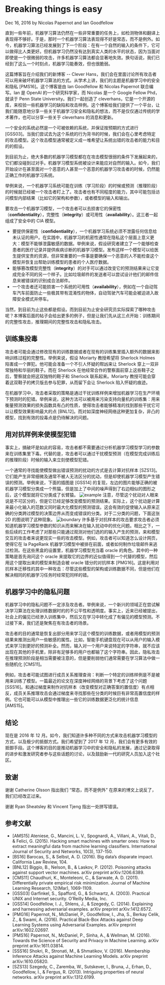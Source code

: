 # Breaking things is easy

Dec 16, 2016
by Nicolas Papernot and Ian Goodfellow

直到一些年前，机器学习算法仍然在一些非常重要的任务上，如检测物体和翻译上表现得不够好。于是，那时一个机器学习算法表现得不好是常态，而不是例外。如今，机器学习算法已经发展到了下一个阶段：在有一个自然的输入的条件下，它可以做得比人类更好。但机器学习仍然没有达到真实人类的水平的状态，因为当面对即使是一个很微弱的攻击，许多机器学习算法都会显著地失效。换句话说，我们已经到了这么一个时刻点，机器学习能奏效，但也很脆弱。

这篇博客旨在介绍我们的新博客 -- Clever Hans，我们会在里面讨论所有攻击者可以用来破坏机器学习算法的方式。从学术上讲，我们的主题是机器学习中的安全和隐私 [PMS16]。这个博客是由 Ian Goodfellow 和 Nicolas Papernot 联合编写。Ian 是 OpenAI 的一个研究科学家，而 Nicolas 是一个 Google Fellow Phd，就读于 Penn State University。我们一起创造了 cleverhans，它是一个开源的库，来校验一些机器学习的缺陷和攻击样例。这个博客给我们提供了一个平台，让我们能随意地分享一些关于机器学习安全和隐私的想法，而不是仅仅通过传统的学术著作，也可以分享一些关于 cleverhans 的消息和更新。

一个安全的系统必然是一个可被依赖的系统，并保证按预期的方式进行 [GSS03]。当我们尝试去为这个系统的行为背书的时候，我们会在心里考虑特定的攻击模型。这个攻击模型通常被定义成一堆希望让系统出错的攻击者的能力和目的的假设。

到目前为止，绝大多数的机器学习模型都在在攻击模型很弱的条件下发展起来的，它们都没碰到过对手。机器学习模型系统被设计来能应对自然的输入。如今，我们开始设计在甚至面对一个恶意的人甚至一个恶意的机器学习攻击者的时候，仍然能正确工作的机器学习系统。

举例来说，一个机器学习系统可能在训练（学习阶段）的时候或预测（推理阶段）的时候就已经被一个攻击者盯上了。攻击者也有不同程度的能力，其中可能包括访问模型内部结果（比如它的架构和参数），或者模型的输入和输出。

要攻击一个机器学习模型，一个攻击者可以去损害它的保密性（**confidentiality**），完整性（**integrity**）或可用性（**availability**）。这三者一起组成了安全中的 CIA 模型。

- 要提供保密性（**confidentiality**），一个机器学习系统必须不泄露任何信息给未认证的用户。在实践中，机器学习的机密性通常在隐私这个层面上意义更大：模型不能够泄露敏感的数据。举例来说，假设研究者建立了一个能够检查患者的医疗记录并提供疾病诊断的机器学习模型。发布这样一个模型可以给医生提供宝贵的资源，但非常重要的一件事是要确保一个恶意的人不能检查这个模型并恢复出帮助训练模型的患者的个人医疗数据。
- 能够篡改模型完整性（**integrity**）的对手可以通过改变它的预测结果来让它变成完全不同的另一个样子。比如垃圾邮件的发送者可以尝试设计他们的邮件信息来被错误的识别成合法邮件。
- 一个攻击者还可能损害一个系统的可用性（**availability**），例如在一个自动驾车汽车前面防止一些极其带有混淆性的物体，自动驾驶汽车可能会被迫进入故障安全模式并停车。

当然，到目前为止这些都是假设。而到目前为止安全研究员实际探索了哪种攻击呢？本博客后面的帖子会给出更多的例子，但是让我们先从这三点开始：训练期间的完整性攻击，推理期间的完整性攻击和隐私攻击。

## 训练集投毒

攻击者可能会通过修改现有的训练数据或者在现有的训练集里插入额外的数据来影响训练过程的完整性。举例来说，假设 Moriarty 教授希望将 Sherlock Holmes 陷害成一个罪犯。他可能会准备一个不引人怀疑的帮凶来让 Sherlock 穿上一双非常独特和华丽的鞋子。而在 Sherlock 在他经常合作的警察面前穿上这些鞋子之后，警察就会把这双独特的鞋子和 Sherlock 联系起来。Moriarty 教授可能会穿着这双鞋子的拷贝版去参与犯罪，从而留下会让 Sherlock 陷入怀疑的痕迹。

在机器学习中，攻击者采取的策略是通过干扰训练样例来增加机器学习在生产环境下预测时的犯错。举例来说，这种方法可以被用来污染支持向量机的训练集：用来衡量预测效果的损失函数具有凸的性质，使得攻击者能够精准的找到那些干扰它可以让模型效果影响最大的点 [BNL12]。而对如深度神经网络这种更加复杂，非凸的模型，找到有效的投毒点是仍待解决的问题。

## 用对抗样例来使模型犯错

事实上，搞破坏是如此的容易，攻击者都不需要通过分析机器学习模型学习的参数来在训练集里下毒。代替的是，攻击者可以通过干扰模型预测（在模型完成训练后的推理阶段）时候的输入来立刻使模型犯错。

一个通常的寻找能使模型做出错误预测的扰动的方式是去计算对抗样本 [SZS13]。它们能产生非常细微及通常不被人无法区分的扰动，但是却使机器学习模型产生错误的预测。举例来说，下面的插图是 [GSS14] 的复现，左边的图片能够正确的被机器学习模型分类成一个熊猫，但是加上了中间的噪声得到了右边相似的图形之后，这个模型就将它分类成了长臂猿。
![example](img/adversarial-example.png)
注意，尽管这个扰动对人眼来说是不可区分的，但是它已经足够改变模型的预测结果。实际上，这个扰动是计算来最小化输入的范数又同时最大化模型的预测错误。这会有效的促使输入从原来正确的分类跨过模型的决策边界从而变成错误的分类。对于二分类的问题，下面这张 2D 的图说明了这种现象。
![boundary](img/adversarial-example-crossing-decision-boundary.png)
许多基于对抗样本的攻击要求攻击者必须知道机器学习模型参数的知识从而来解决在输入扰动中的优化问题。相比之下，一些后续的工作考虑了对那些只能通过观测对他们选的的输入产生的预测，来和模型交互的攻击者来说更现实一些的攻击模型。例如，攻击者可以知道怎么设计网页，使得它在 Ia PageRank 机器学习模型中被排在前面，或者如何制作垃圾邮件来逃过检测。在这些黑盒的设置里，机器学习模型充当着 oracle 的角色。其中的一种策略是首先询问这个 oracle 来提取它的边界的近似值得到一个代替的模型，然后用这个提取出来的模型来制造会被 oracle 错分的对抗样本 [PMG16]。这是利用对抗样本迁移性的其中一种攻击：尽管这些模型的架构或训练数据不同，但是他们在解决相同的机器学习任务时经常犯同样的错。

## 机器学习中的隐私问题

机器学习中的隐私问题不一定涉及攻击者。举例来说，一个新兴的领域正在尝试解决学习算法在处理训练数据时的的不公平性和透明度。事实上，近来已经被提出，社会上的偏见已经渗入训练集中，然后又在学习中转化成了有偏见的模型预测。不过接下来，我们还是聚焦在有攻击者的场景。

攻击者的目的通常是恢复出部分用来学习这个模型的训练数据，或者用模型的预测结果来推测出用户一些敏感的属性。比如，智能手机键盘现在可以从用户的输入模式来学习到更好的预测补全。然而，输入对一个用户来说特定的字符串，就不应该出现在其他的手机里，除非有足够多的用户也都输了这个字符串。因此，隐私攻击在推理预测阶段是相当需要被注意的，但是要削弱他们通常需要在学习算法中做一些随机化 [CMS11]。

例如，攻击者可能试图进行成员关系推理查询：判断一个特定的训练样例是不是被用来训练了模型。一篇最近的论文在深度神经网络的背景下考虑了这个问题 [SSS16]。和通过梯度来制作对抗样本（改变模型对正确答案的置信度）有点相反，成员关系推理攻击会通过梯度来寻找那些在分类的时候巨有非常高置信度的样例。它也可能可以从模型中推理出一些它的训练数据更泛化的统计信息 [AMS15]。

## 结论

现在是 2016 年 12 月。如今，我们知道许多种不同的方式来攻击机器学习模型的方式，以及极少的抵御方式。我们希望到了 2017 年 12 月，我们会有更多有效的抵御手段。这个博客的目的是推动机器学习中的安全和隐私的发展，通过记录取得的进步和激发研究者参与这些话题的讨论，以及鼓励新一代的研究人员加入这个社区。

## 致谢

谢谢 Catherine Olsson 指出我们 “常态，而不是例外” 在原来的博文上说反了，我们已经改正过来。

谢谢 Ryan Sheatsley 和 Vincent Tjeng 指出一处拼写错误。

## 参考文献

- [AMS15] Ateniese, G., Mancini, L. V., Spognardi, A., Villani, A., Vitali, D., & Felici, G. (2015). Hacking smart machines with smarter ones: How to extract meaningful data from machine learning classifiers. International Journal of Security and Networks, 10(3), 137-150.
- [BS16] Barocas, S., & Selbst, A. D. (2016). Big data’s disparate impact. California Law Review, 104.
- [BNL12] Biggio, B., Nelson, B., & Laskov, P. (2012). Poisoning attacks against support vector machines. arXiv preprint arXiv:1206.6389.
- [CMS11] Chaudhuri, K., Monteleoni, C., & Sarwate, A. D. (2011). Differentially private empirical risk minimization. Journal of Machine Learning Research, 12(Mar), 1069-1109. 
- [GSS03] Garfinkel, S., Spafford, G., & Schwartz, A. (2003). Practical UNIX and Internet security. O’Reilly Media, Inc.
- [GSS14] Goodfellow, I. J., Shlens, J., & Szegedy, C. (2014). Explaining and harnessing adversarial examples. arXiv preprint arXiv:1412.6572.
- [PMG16] Papernot, N., McDaniel, P., Goodfellow, I., Jha, S., Berkay Celik, Z., & Swami, A. (2016). Practical Black-Box Attacks against Deep Learning Systems using Adversarial Examples. arXiv preprint arXiv:1602.02697.
- [PMS16] Papernot, N., McDaniel, P., Sinha, A., & Wellman, M. (2016). Towards the Science of Security and Privacy in Machine Learning. arXiv preprint arXiv:1611.03814.
- [SSS16] Shokri, R., Stronati, M., & Shmatikov, V. (2016). Membership Inference Attacks against Machine Learning Models. arXiv preprint arXiv:1610.05820.
- [SZS13] Szegedy, C., Zaremba, W., Sutskever, I., Bruna, J., Erhan, D., Goodfellow, I., & Fergus, R. (2013). Intriguing properties of neural networks. arXiv preprint arXiv:1312.6199.